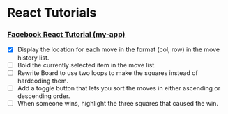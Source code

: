 # React Tutorials

### [Facebook React Tutorial (my-app)](https://reactjs.org/tutorial/tutorial.html)
- [x] Display the location for each move in the format (col, row) in the move history list.
- [ ] Bold the currently selected item in the move list.
- [ ] Rewrite Board to use two loops to make the squares instead of hardcoding them.
- [ ] Add a toggle button that lets you sort the moves in either ascending or descending order.
- [ ] When someone wins, highlight the three squares that caused the win.
